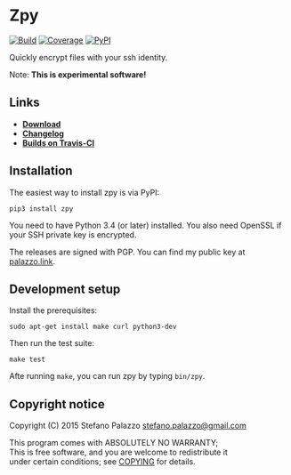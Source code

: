 # Zpy

[![Build](https://img.shields.io/travis/sfstpala/zpy.svg?style=flat-square)](https://travis-ci.org/sfstpala/zpy)
[![Coverage](https://img.shields.io/coveralls/sfstpala/zpy.svg?style=flat-square)](https://coveralls.io/r/sfstpala/zpy)
[![PyPI](https://img.shields.io/pypi/v/zpy.svg?style=flat-square)](https://pypi.python.org/pypi/pcr)

Quickly encrypt files with your ssh identity.

Note: **This is experimental software!**

## Links

 - [**Download**](https://pypi.python.org/pypi/zpy)
 - [**Changelog**](CHANGELOG.md)
 - [**Builds on Travis-CI**](https://travis-ci.org/sfstpala/zpy)

## Installation

The easiest way to install zpy is via PyPI:

    pip3 install zpy

You need to have Python 3.4 (or later) installed. You also need OpenSSL if your SSH private key is encrypted.

The releases are signed with PGP. You can find my public key at [palazzo.link](https://palazzo.link).

## Development setup

Install the prerequisites:

    sudo apt-get install make curl python3-dev

Then run the test suite:

    make test

Afte running `make`, you can run zpy by typing `bin/zpy`.

## Copyright notice

Copyright (C) 2015  Stefano Palazzo <stefano.palazzo@gmail.com>

This program comes with ABSOLUTELY NO WARRANTY;  
This is free software, and you are welcome to redistribute it  
under certain conditions; see [COPYING](COPYING) for details.
